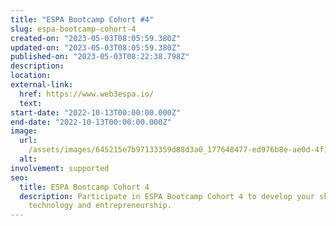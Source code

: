 ```yaml
---
title: "ESPA Bootcamp Cohort #4"
slug: espa-bootcamp-cohort-4
created-on: "2023-05-03T08:05:59.380Z"
updated-on: "2023-05-03T08:05:59.380Z"
published-on: "2023-05-03T08:22:38.798Z"
description:
location:
external-link:
  href: https://www.web3espa.io/
  text:
start-date: "2022-10-13T00:00:00.000Z"
end-date: "2022-10-13T00:00:00.000Z"
image:
  url: 
    /assets/images/645215e7b97133359d88d3a0_177648477-ed976b8e-ae0d-4f18-8d91-2d8512d3fb54_hua7fa79449114663eebf6af324bdad7a2_1514667_1333x0_resize_q90_linear_2.png
  alt:
involvement: supported
seo:
  title: ESPA Bootcamp Cohort 4
  description: Participate in ESPA Bootcamp Cohort 4 to develop your skills in blockchain
    technology and entrepreneurship.
---
```

